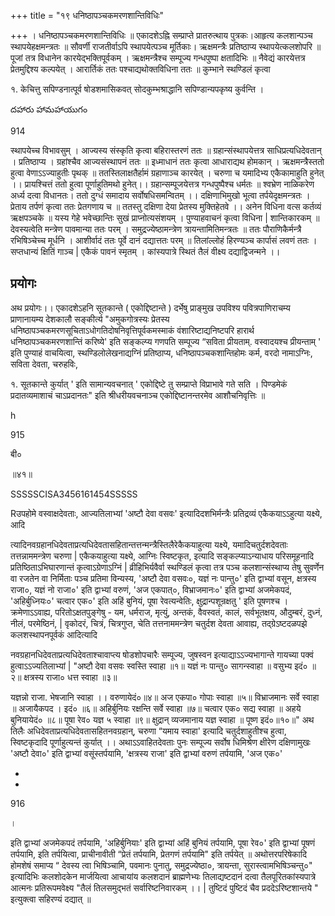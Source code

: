 +++
title = "१९ धनिष्ठापञ्चकमरणशान्तिविधिः"

+++
। धनिष्ठापञ्चकमरणशान्तिविधिः ॥ एकादशेऽह्नि सम्प्राप्ते प्रातरुत्थाय पुत्रकः।आहृत्य कलशान्पञ्च स्थापयेहक्षमन्त्रतः ॥ सौवर्णी राजतीर्वाऽपि स्थापयेत्पञ्च मूर्तिकाः। ऋक्षमन्त्रैः प्रतिष्ठाप्य स्थापयेत्कलशोपरि ॥ पूजां तत्र विधानेन कारयेद्भक्तिपूर्वकम् । ऋक्षमन्त्रैश्च सम्पूज्य गन्धपुष्पा क्षतादिभिः ॥ नैवेद्यं कारयेत्तत्र प्रेतमुद्दिश्य कल्पयेत् । आरार्तिकं ततः पश्चाद्यथोक्तविधिना ततः ॥ कुम्भाने स्थण्डिलं कृत्वा

१. केचित्तु सपिण्डनात्पूर्व षोडशमासिकवत् सोदकुम्भश्राद्धानि सपिण्डान्यपकृष्य कुर्वन्ति ।

దహారు హామహాయుగం

914

स्थापयेच्च विभावसुम् । आज्यस्य संस्कृति कृत्वा बहिरास्तरणं ततः ॥ ग्रहान्संस्थापयेत्तत्र साधिप्रत्यधिदेवतान् । प्रतिष्ठाप्य । ग्रहांश्चैव आज्यसंस्थापनं ततः ॥ इध्माधानं ततः कृत्वा आधाराद्यथ होमकान् । ऋक्षमन्त्रैस्ततो हुत्वा वेणाऽऽज्याहुतीः पृथक् ॥ ततस्तिलाक्षतैर्हामं ग्रहाणाञ्च कारयेत् । चरुणा च यमादिभ्य एकैकामाहुति हुनेत् ।। प्रायश्चित्तं ततो हुत्वा पूर्णाहुतिमथो हुनेत्।। ग्रहान्सम्पूजयेत्तत्र गन्धपुष्पैश्च धर्मतः ॥ श्वभ्रेण नाळिकरेण अर्ध्य दत्वा विधानतः। ततो दुग्धं समादाय सर्वोषधिसमन्वितम् ।। दक्षिणाभिमुखो भूत्वा तर्पयेदृक्षमन्त्रतः । प्रेताय तर्पणं कृत्वा ततः प्रेतगणाय च ॥ ततस्तु दक्षिणा देया प्रेतस्य मुक्तिहेतवे ।। अनेन विधिना वत्स कर्तव्यं ऋक्षपञ्चके ॥ यस्य गेहे भवेच्छान्तिः सुखं प्राप्नोत्यसंशयम् । पुण्याहवाचनं कृत्वा विधिना | शान्तिकारकम् ॥ देवस्यत्वेति मन्त्रेण पावमान्या ततः परम् । समुद्रज्येष्ठामन्त्रेण त्रायन्तामितिमन्त्रतः ॥ ततः पौराणिकैर्मन्त्रै रभिषिञ्चेच्च मूर्धनि । आशीर्वादं ततः पूर्वे दानं दद्यात्ततः परम् ॥ तिलांल्लोहं हिरण्यञ्च कार्पासं लवणं ततः । सप्तधान्यं क्षितिं गाञ्च | एकैकं पावनं स्मृतम् । कांस्यपात्रे स्थितं तैलं वीक्ष्य दद्याद्विजन्मने ।।
## प्रयोगः
अथ प्रयोगः।। एकादशेऽहनि सूतकान्ते ( एकोद्दिष्टान्ते ) दर्भेषु प्राङ्मुख उपविश्य पवित्रपाणिराचम्य प्राणानायम्य देशकालौ सङ्कीर्त्य "अमुकगोत्रस्यः प्रेतस्य धनिष्ठापञ्चकमरणसूचिताऽधोगतिदोषनिवृत्तिपूर्वकमस्माकं वंशारिष्टाद्यनिष्टपरि हारार्थ धनिष्ठापञ्चकमरणशान्तिं करिष्ये' इति सङ्कल्प्य गणपति सम्पूज्य “सविता प्रीयताम्. वस्वादयश्च प्रीयन्ताम् ' इति पुण्याहं वाचयित्वा, स्थण्डिलोलेखनाद्यग्निं प्रतिष्ठाप्य, धनिष्ठापञ्चकशान्तिहोमः कर्म, वरदो नामाऽग्निः, सविता देवता, चरुहविः,

१. सूतकान्ते कुर्यात् ' इति सामान्यवचनात् ' एकोद्दिष्टे तु सम्प्राप्ते विप्राभावे गते सति । पिण्डमेकं प्रदातव्यमाशाचं चाऽप्रदानतः" इति श्रीधरीयवचनाञ्च एकोद्दिष्टानन्तरमेव आशौचनिवृत्तिः ॥

h

915

बी०

॥४१॥

SSSSSCISA3456161454SSSSS

Rउपहोमे वस्वाक्षदेवताः, आज्यतिलाभ्यां 'अष्टौ देवा वसवः' इत्यादिदशभिर्मन्त्रैः प्रतिद्रव्यं एकैकयाऽऽहुत्या यक्ष्ये, आदि

त्यादिनवग्रहानधिदेवताप्रत्यधिदेवतासहितान्तत्तन्मन्त्रैस्तिलैरेकैकयाहुत्या यक्ष्ये, यमादिचतुर्दशदेवताः तत्तन्नाममन्त्रेण चरुणा | एकैकयाहुत्या यक्ष्ये, आग्निः स्विष्टकृत, इत्यादि सङ्कल्प्याऽन्याधाय परिसमूहनादि प्रतिष्ठिताऽभिघारणान्तं कृत्वाऽग्रेणाऽग्निं | व्रीहिभिर्यवैर्वा स्थण्डिलं कृत्वा तत्र पञ्च कलशान्संस्थाप्य तेषु सुवर्णेन वा रजतेन वा निर्मिताः पञ्च प्रतिमा विन्यस्य, 'अष्टौ देवा वसवः०, यज्ञं नः पान्तु०' इति द्वाभ्यां वसून, क्षत्रस्य राजा०, यज्ञं नो राजा०' इति द्वाभ्यां वरुणं, 'अज एकपात्०, विभ्राजमानः०' इति द्वाभ्यां अजमेकपदं, 'अहिर्बुध्नियः०' चत्वार एक०' इति अहिं बुनियं, पूषा रेवत्यन्वेतिः, क्षुद्रान्पशून्रक्षतु ' इति पूषणश्च । क्रमेणाऽऽवाह्य, परितोऽक्षतपुङ्गेषु - यम, धर्मराज, मृत्युं, अन्तकं, वैवस्वतं, कालं, सर्वभूतक्षय, औदुम्बरं, दुध्नं, नीलं, परमेष्ठिनं, | वृकोदरं, चित्रं, चित्रगुप्त, चेति तत्तनाममन्त्रेण चतुर्दश देवता आवाह्य, तद्ग्रेऽष्टदळपझे कलशस्थापनपूर्वकं आदित्यादि

नवग्रहानधिदेवताप्रत्यधिदेवताश्चावाप्त्य षोडशोपचारैः सम्पूज्य, जुषस्वन इत्याद्याऽऽज्यभागान्ते गायच्या पक्वं हुत्वाऽऽज्यतिलाभ्यां | "अष्टौ देवा वसवः स्वस्ति स्वाहा ॥१॥ यज्ञं नः पान्तु० सागन्स्वाहा ॥ वसुभ्य इदं० ॥२॥ क्षत्रस्य राजा० धत्त स्वाहा ॥३॥

यज्ञन्नो राजा. भेषजानि स्वाहा ।। वरुणायेदं०॥४॥ अज एकपा० गोपाः स्वाहा ॥५॥ विभ्राजमानः सर्वे स्वाहा ॥ अजायैकपद । इदं० ॥६॥ अहिर्बुनियः रक्षन्ति सर्वे स्वाहा ॥७॥ चत्वार एक० सद्य स्वाहा ॥ अहये बुनियायेदं० ॥८॥ पूषा रेव० यज्ञ ५ स्वाहा ॥९॥ क्षुद्रान् व्यजमानाय यज्ञ स्वाहा ॥ पूष्ण इदं०॥१०॥" अथ तिलैः अधिदेवताप्रत्यधिदेवतासहितनवग्रहान्, चरुणा “यमाय स्वाहा' इत्यादि चतुर्दशाहुतीश्च हुत्वा, स्विष्टकृदादि पूर्णाहुत्यन्तं कुर्यात् ।। अथाऽऽवाहितदेवताः पुनः सम्पूज्य सर्वोष धिमिश्रेण क्षीरेण दक्षिणामुखः 'अष्टौ देवा०' इति द्वाभ्यां वसूंस्तर्पयामि, 'क्षत्रस्य राजा' इति द्वाभ्यां वरुणं तर्पयामि, 'अज एक०'

-

-

916

।

इति द्वाभ्यां अजमेकपदं तर्पयामि, 'अहिर्बुनियाः' इति द्वाभ्यां अहिं बुनियं तर्पयामि, पूषा रेव०' इति द्वाभ्यां पूषणं तर्पयामि, इति तर्पयित्वा, प्राचीनावीती “प्रेतं तर्पयामि, प्रेतगणं तर्पयामि" इति तर्पयेत् ॥ अथोत्तरपरिषेकादि होमशेषं समाप्य “ देवस्य त्वा भिषिञ्चामि, पवमानः पुनातु, समुद्रज्येष्ठा०, त्रायन्ता, सुरास्त्वामभिषिञ्चन्तु०" इत्यादिभिः कलशोदकेन मार्जयित्वा आचायांय कलशदानं ब्राह्मणेभ्यः तिलाद्यष्टदानं दत्वा तैलपूरितकांस्यपात्रे आत्मनः प्रतिरूपमवेक्ष्य "तैलं तिलसमुद्भतं सर्वारिष्टनिवारकम् ।। | तुष्टिदं पुष्टिदं चैव प्रददेऽरिष्टशान्तये " इत्युक्त्वा सहिरण्यं दद्यात् ॥